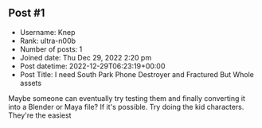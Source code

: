 ## Post #1
- Username: Knep
- Rank: ultra-n00b
- Number of posts: 1
- Joined date: Thu Dec 29, 2022 2:20 pm
- Post datetime: 2022-12-29T06:23:19+00:00
- Post Title: I need South Park Phone Destroyer and Fractured But Whole assets

Maybe someone can eventually try testing them and finally converting it into a Blender or Maya file? If it's possible. Try doing the kid characters. They're the easiest
